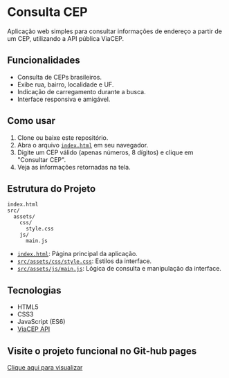 # Consulta CEP

Aplicação web simples para consultar informações de endereço a partir de um CEP, utilizando a API pública ViaCEP.

## Funcionalidades

- Consulta de CEPs brasileiros.
- Exibe rua, bairro, localidade e UF.
- Indicação de carregamento durante a busca.
- Interface responsiva e amigável.

## Como usar

1. Clone ou baixe este repositório.
2. Abra o arquivo [`index.html`](index.html) em seu navegador.
3. Digite um CEP válido (apenas números, 8 dígitos) e clique em "Consultar CEP".
4. Veja as informações retornadas na tela.

## Estrutura do Projeto

```
index.html
src/
  assets/
    css/
      style.css
    js/
      main.js
```

- [`index.html`](index.html): Página principal da aplicação.
- [`src/assets/css/style.css`](src/assets/css/style.css): Estilos da interface.
- [`src/assets/js/main.js`](src/assets/js/main.js): Lógica de consulta e manipulação da interface.

## Tecnologias

- HTML5
- CSS3
- JavaScript (ES6)
- [ViaCEP API](https://viacep.com.br/)

## Visite o projeto funcional no Git-hub pages

<a href="https://natanael-cloud.github.io/cep-Api/" target="_blank">Clique aqui para visualizar</a>


